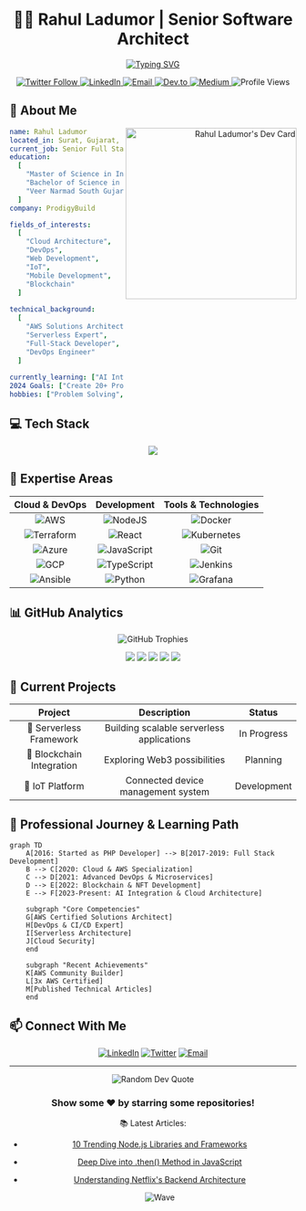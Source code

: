 # <div align="center">👨‍💻 Rahul Ladumor | Senior Software Architect</div>

<div align="center">
  
[![Typing SVG](https://readme-typing-svg.herokuapp.com?font=Fira+Code&pause=1000&color=3584e4&background=FF000000&center=true&vCenter=true&width=435&lines=AWS+Cloud+Architect;DevOps+Engineer;IoT+Developer;Serverless+Expert;Mobile+App+Developer)](https://git.io/typing-svg)

</div>

<div align="center">
    <a href="https://twitter.com/Rahul__ladumor">
        <img src="https://img.shields.io/badge/Twitter-%231DA1F2.svg?style=for-the-badge&logo=Twitter&logoColor=white" alt="Twitter Follow"/>
    </a>
    <a href="https://www.linkedin.com/in/rahulladumor/">
        <img src="https://img.shields.io/badge/LinkedIn-%230077B5.svg?style=for-the-badge&logo=linkedin&logoColor=white" alt="LinkedIn"/>
    </a>
    <a href="mailto:rahuldladumor@gmail.com">
        <img src="https://img.shields.io/badge/Email-Contact%20Me-red?style=for-the-badge&logo=gmail" alt="Email"/>
    </a>
    <a href="https://dev.to/rahulladumor">
        <img src="https://img.shields.io/badge/dev.to-0A0A0A?style=for-the-badge&logo=dev.to&logoColor=white" alt="Dev.to"/>
    </a>
    <a href="https://medium.com/@ladumorrahul">
        <img src="https://img.shields.io/badge/Medium-12100E?style=for-the-badge&logo=medium&logoColor=white" alt="Medium"/>
    </a>
    <img src="https://komarev.com/ghpvc/?username=rahulladumor&style=for-the-badge&color=brightgreen" alt="Profile Views"/>
</div>

## 💫 About Me

<div align="right">
  <a href="https://app.daily.dev/rahulladumor">
    <img src="https://api.daily.dev/devcards/8f09575812fb48abb742ad02bf4425af.png?r=4ho" width="300" alt="Rahul Ladumor's Dev Card" align="right"/>
  </a>
</div>

```yaml
name: Rahul Ladumor
located_in: Surat, Gujarat, India
current_job: Senior Full Stack & Cloud Developer
education:
  [
    "Master of Science in Information Technology (2018-2020)",
    "Bachelor of Science in Information Technology (2016-2018)",
    "Veer Narmad South Gujarat University"
  ]
company: ProdigyBuild

fields_of_interests:
  [
    "Cloud Architecture",
    "DevOps",
    "Web Development",
    "IoT",
    "Mobile Development",
    "Blockchain"
  ]
  
technical_background:
  [
    "AWS Solutions Architect",
    "Serverless Expert",
    "Full-Stack Developer",
    "DevOps Engineer"
  ]
  
currently_learning: ["AI Integration", "Cloud Security"]
2024 Goals: ["Create 20+ Projects", "Contribute to Open Source"]
hobbies: ["Problem Solving", "Technical Writing", "Research"]
```

## 💻 Tech Stack
<p align="center">
  <a href="https://skillicons.dev">
    <img src="https://skillicons.dev/icons?i=aws,gcp,azure,nodejs,python,go,java,react,vue,angular,docker,kubernetes,terraform,jenkins,gitlab,github,javascript,typescript,mongodb,mysql,postgres,redis,nginx,prometheus,grafana&perline=5" />
  </a>
</p>

## 🌟 Expertise Areas

<div align="center">

| Cloud & DevOps | Development | Tools & Technologies |
|:---:|:---:|:---:|
| ![AWS](https://img.shields.io/badge/AWS-%23FF9900.svg?style=for-the-badge&logo=amazon-aws&logoColor=white) | ![NodeJS](https://img.shields.io/badge/node.js-6DA55F?style=for-the-badge&logo=node.js&logoColor=white) | ![Docker](https://img.shields.io/badge/docker-%230db7ed.svg?style=for-the-badge&logo=docker&logoColor=white) |
| ![Terraform](https://img.shields.io/badge/terraform-%235835CC.svg?style=for-the-badge&logo=terraform&logoColor=white) | ![React](https://img.shields.io/badge/react-%2320232a.svg?style=for-the-badge&logo=react&logoColor=%2361DAFB) | ![Kubernetes](https://img.shields.io/badge/kubernetes-%23326ce5.svg?style=for-the-badge&logo=kubernetes&logoColor=white) |
| ![Azure](https://img.shields.io/badge/azure-%230072C6.svg?style=for-the-badge&logo=azure-devops&logoColor=white) | ![JavaScript](https://img.shields.io/badge/javascript-%23323330.svg?style=for-the-badge&logo=javascript&logoColor=%23F7DF1E) | ![Git](https://img.shields.io/badge/git-%23F05033.svg?style=for-the-badge&logo=git&logoColor=white) |
| ![GCP](https://img.shields.io/badge/GoogleCloud-%234285F4.svg?style=for-the-badge&logo=google-cloud&logoColor=white) | ![TypeScript](https://img.shields.io/badge/typescript-%23007ACC.svg?style=for-the-badge&logo=typescript&logoColor=white) | ![Jenkins](https://img.shields.io/badge/jenkins-%232C5263.svg?style=for-the-badge&logo=jenkins&logoColor=white) |
| ![Ansible](https://img.shields.io/badge/ansible-%231A1918.svg?style=for-the-badge&logo=ansible&logoColor=white) | ![Python](https://img.shields.io/badge/python-3670A0?style=for-the-badge&logo=python&logoColor=ffdd54) | ![Grafana](https://img.shields.io/badge/grafana-%23F46800.svg?style=for-the-badge&logo=grafana&logoColor=white) |

</div>

## 📊 GitHub Analytics

<p align="center">
  <img src="https://github-profile-trophy.vercel.app/?username=rahulladumor&theme=radical&no-frame=false&no-bg=true&margin-w=4" alt="GitHub Trophies"/>
</p>

<div align="center">
  
![](http://github-profile-summary-cards.vercel.app/api/cards/profile-details?username=rahulladumor&theme=radical)
![](http://github-profile-summary-cards.vercel.app/api/cards/repos-per-language?username=rahulladumor&theme=radical)
![](http://github-profile-summary-cards.vercel.app/api/cards/most-commit-language?username=rahulladumor&theme=radical)
![](http://github-profile-summary-cards.vercel.app/api/cards/stats?username=rahulladumor&theme=radical)
![](http://github-profile-summary-cards.vercel.app/api/cards/productive-time?username=rahulladumor&theme=radical&utcOffset=8)

</div>

## 🎯 Current Projects

<div align="center">
  
| Project | Description | Status |
|:---:|:---:|:---:|
| 🚀 Serverless Framework | Building scalable serverless applications | In Progress |
| 🔗 Blockchain Integration | Exploring Web3 possibilities | Planning |
| 🤖 IoT Platform | Connected device management system | Development |

</div>

## 🌱 Professional Journey & Learning Path
```mermaid
graph TD
    A[2016: Started as PHP Developer] --> B[2017-2019: Full Stack Development]
    B --> C[2020: Cloud & AWS Specialization]
    C --> D[2021: Advanced DevOps & Microservices]
    D --> E[2022: Blockchain & NFT Development]
    E --> F[2023-Present: AI Integration & Cloud Architecture]
    
    subgraph "Core Competencies"
    G[AWS Certified Solutions Architect]
    H[DevOps & CI/CD Expert]
    I[Serverless Architecture]
    J[Cloud Security]
    end
    
    subgraph "Recent Achievements"
    K[AWS Community Builder]
    L[3x AWS Certified]
    M[Published Technical Articles]
    end
```

## 📫 Connect With Me

<div align="center">
  
[![LinkedIn](https://img.shields.io/badge/LinkedIn-%230077B5.svg?logo=linkedin&logoColor=white)](https://linkedin.com/in/rahulladumor)
[![Twitter](https://img.shields.io/badge/Twitter-%231DA1F2.svg?logo=Twitter&logoColor=white)](https://twitter.com/Rahul__ladumor)
[![Email](https://img.shields.io/badge/Email-D14836?style=flat&logo=gmail&logoColor=white)](mailto:rahuldladumor@gmail.com)

</div>

---

<div align="center">
  <img src="https://quotes-github-readme.vercel.app/api?type=horizontal&theme=radical" alt="Random Dev Quote"/>
  
  ### Show some ❤️ by starring some repositories!

📚 Latest Articles:
- [10 Trending Node.js Libraries and Frameworks](https://medium.com/@ladumorrahul)
- [Deep Dive into .then() Method in JavaScript](https://medium.com/@ladumorrahul)
- [Understanding Netflix's Backend Architecture](https://medium.com/@ladumorrahul)
  
  ![Wave](https://raw.githubusercontent.com/Trilokia/Trilokia/379277808c61ef204768a61bbc5d25bc7798ccf1/bottom_header.svg)
</div>
